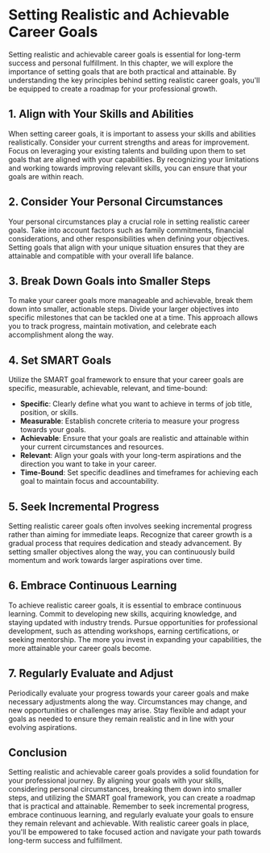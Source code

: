 Setting Realistic and Achievable Career Goals
======================================================

Setting realistic and achievable career goals is essential for long-term success and personal fulfillment. In this chapter, we will explore the importance of setting goals that are both practical and attainable. By understanding the key principles behind setting realistic career goals, you'll be equipped to create a roadmap for your professional growth.

**1. Align with Your Skills and Abilities**
-------------------------------------------

When setting career goals, it is important to assess your skills and abilities realistically. Consider your current strengths and areas for improvement. Focus on leveraging your existing talents and building upon them to set goals that are aligned with your capabilities. By recognizing your limitations and working towards improving relevant skills, you can ensure that your goals are within reach.

**2. Consider Your Personal Circumstances**
-------------------------------------------

Your personal circumstances play a crucial role in setting realistic career goals. Take into account factors such as family commitments, financial considerations, and other responsibilities when defining your objectives. Setting goals that align with your unique situation ensures that they are attainable and compatible with your overall life balance.

**3. Break Down Goals into Smaller Steps**
------------------------------------------

To make your career goals more manageable and achievable, break them down into smaller, actionable steps. Divide your larger objectives into specific milestones that can be tackled one at a time. This approach allows you to track progress, maintain motivation, and celebrate each accomplishment along the way.

**4. Set SMART Goals**
----------------------

Utilize the SMART goal framework to ensure that your career goals are specific, measurable, achievable, relevant, and time-bound:

* **Specific**: Clearly define what you want to achieve in terms of job title, position, or skills.
* **Measurable**: Establish concrete criteria to measure your progress towards your goals.
* **Achievable**: Ensure that your goals are realistic and attainable within your current circumstances and resources.
* **Relevant**: Align your goals with your long-term aspirations and the direction you want to take in your career.
* **Time-Bound**: Set specific deadlines and timeframes for achieving each goal to maintain focus and accountability.

**5. Seek Incremental Progress**
--------------------------------

Setting realistic career goals often involves seeking incremental progress rather than aiming for immediate leaps. Recognize that career growth is a gradual process that requires dedication and steady advancement. By setting smaller objectives along the way, you can continuously build momentum and work towards larger aspirations over time.

**6. Embrace Continuous Learning**
----------------------------------

To achieve realistic career goals, it is essential to embrace continuous learning. Commit to developing new skills, acquiring knowledge, and staying updated with industry trends. Pursue opportunities for professional development, such as attending workshops, earning certifications, or seeking mentorship. The more you invest in expanding your capabilities, the more attainable your career goals become.

**7. Regularly Evaluate and Adjust**
------------------------------------

Periodically evaluate your progress towards your career goals and make necessary adjustments along the way. Circumstances may change, and new opportunities or challenges may arise. Stay flexible and adapt your goals as needed to ensure they remain realistic and in line with your evolving aspirations.

**Conclusion**
--------------

Setting realistic and achievable career goals provides a solid foundation for your professional journey. By aligning your goals with your skills, considering personal circumstances, breaking them down into smaller steps, and utilizing the SMART goal framework, you can create a roadmap that is practical and attainable. Remember to seek incremental progress, embrace continuous learning, and regularly evaluate your goals to ensure they remain relevant and achievable. With realistic career goals in place, you'll be empowered to take focused action and navigate your path towards long-term success and fulfillment.
